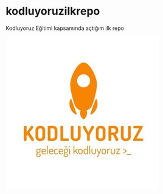 # kodluyoruzilkrepo
Kodluyoruz Eğitimi kapsamında açtığım ilk repo


![Kodluyoruz Logo](https://raw.githubusercontent.com/Kodluyoruz/taskforce/git/git/markdown-nedir-nasil-kullaniriz-/figures/kodluyoruz_logo.jpg)
